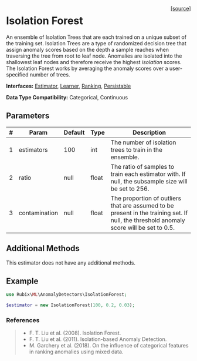 <span style="float:right;"><a href="https://github.com/RubixML/RubixML/blob/master/src/AnomalyDetectors/IsolationForest.php">[source]</a></span>

# Isolation Forest
An ensemble of Isolation Trees that are each trained on a unique subset of the training set. Isolation Trees are a type of randomized decision tree that assign anomaly scores based on the depth a sample reaches when traversing the tree from root to leaf node. Anomalies are isolated into the shallowest leaf nodes and therefore receive the highest *isolation* scores. The Isolation Forest works by averaging the anomaly scores over a user-specified number of trees.

**Interfaces:** [Estimator](../estimator.md), [Learner](../learner.md), [Ranking](../ranking.md), [Persistable](../persistable.md)

**Data Type Compatibility:** Categorical, Continuous

## Parameters
| # | Param | Default | Type | Description |
|---|---|---|---|---|
| 1 | estimators | 100 | int | The number of isolation trees to train in the ensemble. |
| 2 | ratio | null | float | The ratio of samples to train each estimator with. If null, the subsample size will be set to 256. |
| 3 | contamination | null | float | The proportion of outliers that are assumed to be present in the training set. If null, the threshold anomaly score will be set to 0.5. |

## Additional Methods
This estimator does not have any additional methods.

## Example
```php
use Rubix\ML\AnomalyDetectors\IsolationForest;

$estimator = new IsolationForest(100, 0.2, 0.03);
```

### References
>- F. T. Liu et al. (2008). Isolation Forest.
>- F. T. Liu et al. (2011). Isolation-based Anomaly Detection.
>- M. Garchery et al. (2018). On the influence of categorical features in ranking anomalies using mixed data.
